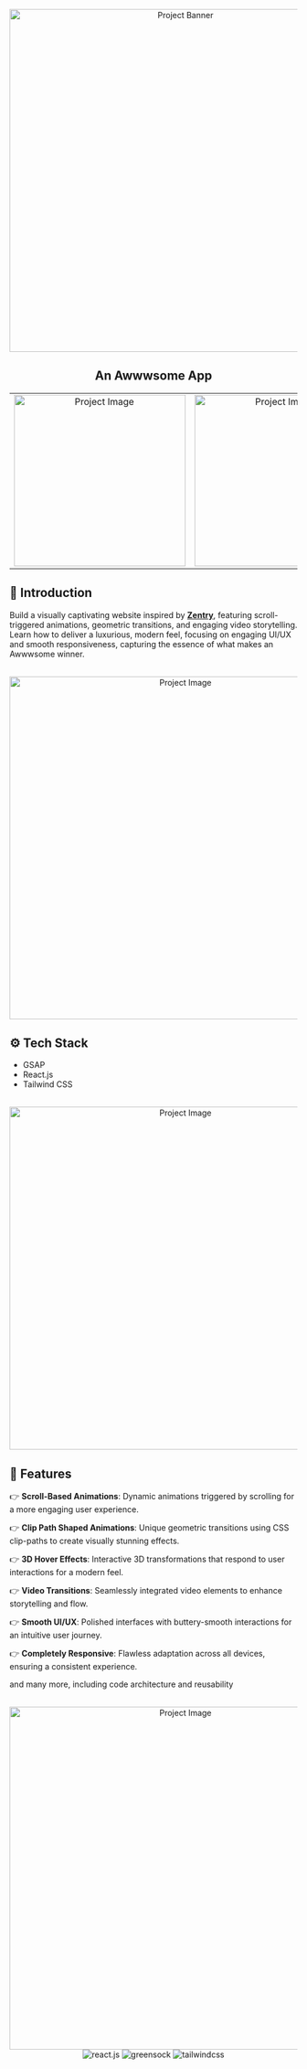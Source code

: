 <div align="center">
  <br />
    <a href="https://www.linkedin.com/in/nataliya-kachor/" target="_blank">
      <img src="https://github.com/user-attachments/assets/abed297a-272f-4c3b-8acf-15c07d51c31e" alt="Project Banner" style="width: 600px;">
    </a>
  <br />

  <h2 align="center">An Awwwsome App</h2>
  
</div>

  <table>
  <tr>
    <td align="center">
      <a href="https://www.linkedin.com/in/nataliya-kachor-522170271/" target="_blank">
        <img src="https://github.com/user-attachments/assets/ab025423-1637-4f70-ab8a-2762a42e2dbb" alt="Project Image" style="width: 300px;">
      </a>
    </td>
    <td align="center">
      <a href="https://www.linkedin.com/in/nataliya-kachor-522170271/" target="_blank">
        <img src="https://github.com/user-attachments/assets/935ddaf2-d0cd-4efb-a568-ad718c82e5ea" alt="Project Image" style="width: 300px;">
      </a>
    </td>
    <td align="center">
      <a href="https://www.linkedin.com/in/nataliya-kachor-522170271/" target="_blank">
        <img src="https://github.com/user-attachments/assets/c6a89a28-15ad-4203-95b4-f31e06f270ad" alt="Project Image" style="width: 300px;">
      </a>
    </td>
  </tr>
</table>

## <a name="introduction">🤖 Introduction</a>

Build a visually captivating website inspired by **[Zentry](https://zentry.com/)**, featuring scroll-triggered animations, geometric transitions, and engaging video storytelling. Learn how to deliver a luxurious, modern feel, focusing on engaging UI/UX and smooth responsiveness, capturing the essence of what makes an Awwwsome winner.


<div align="center">
  <br />
   <a href="https://www.linkedin.com/in/nataliya-kachor-522170271/" target="_blank">
        <img src="https://github.com/user-attachments/assets/ab025423-1637-4f70-ab8a-2762a42e2dbb" alt="Project Image" style="width: 600px;">
      </a>
  <br />
</div>

## <a name="tech-stack">⚙️ Tech Stack</a>

- GSAP
- React.js
- Tailwind CSS

<div align="center">
  <br />
      <a href="https://www.linkedin.com/in/nataliya-kachor-522170271/" target="_blank">
        <img src="https://github.com/user-attachments/assets/935ddaf2-d0cd-4efb-a568-ad718c82e5ea" alt="Project Image" style="width: 600px;">
      </a>
  <br />
</div>

## <a name="features">🔋 Features</a>

👉 **Scroll-Based Animations**: Dynamic animations triggered by scrolling for a more engaging user experience.

👉 **Clip Path Shaped Animations**: Unique geometric transitions using CSS clip-paths to create visually stunning effects.

👉 **3D Hover Effects**: Interactive 3D transformations that respond to user interactions for a modern feel.

👉 **Video Transitions**: Seamlessly integrated video elements to enhance storytelling and flow.

👉 **Smooth UI/UX**: Polished interfaces with buttery-smooth interactions for an intuitive user journey.

👉 **Completely Responsive**: Flawless adaptation across all devices, ensuring a consistent experience.

and many more, including code architecture and reusability

<div align="center">
  <br />
      <a href="https://www.linkedin.com/in/nataliya-kachor-522170271/" target="_blank">
        <img src="https://github.com/user-attachments/assets/c6a89a28-15ad-4203-95b4-f31e06f270ad" alt="Project Image" style="width: 600px;">
      </a>
  <br />


  
  <div>
    <img src="https://img.shields.io/badge/-React_JS-black?style=for-the-badge&logoColor=white&logo=react&color=61DAFB" alt="react.js" />
    <img src="https://img.shields.io/badge/-GSAP-black?style=for-the-badge&logoColor=white&logo=greensock&color=88CE02" alt="greensock" />
    <img src="https://img.shields.io/badge/-Tailwind_CSS-black?style=for-the-badge&logoColor=white&logo=tailwindcss&color=06B6D4" alt="tailwindcss" />
  </div>

</div>
